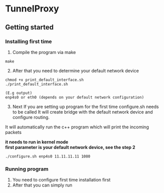 # TunnelProxy

## Getting started

### Installing first time
1) Compile the program via make
```
make
```
2) After that you need to determine your default network device
```
chmod +x print_default_interface.sh
./print_default_interface.sh

(E.g output)
enp4s0 or eth0 (depends on your default network configuration)
```
3) Next If you are setting up program for the first time configure.sh needs to be called
  It will create bridge with the default network device and configure routing.
  
  It will automatically run the c++ program which will print the incoming packets
  
  **it needs to run in kernel mode**  
  **first parameter is your default network device, see the step 2**

```
./configure.sh enp4s0 11.11.11.11 1080
```
### Running program
1) You need to configure first time installation first  
2) After that you can simply run
